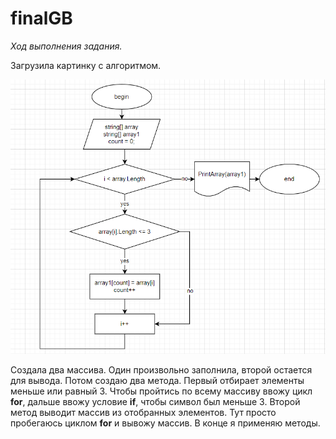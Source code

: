 # finalGB

*Ход выполнения задания.*

Загрузила картинку с алгоритмом.

![Картинка с алгоритмом](Screenshot_8.png)

Создала два массива. Один произвольно заполнила, второй остается для вывода.
Потом создаю два метода. Первый отбирает элементы меньше или равный 3. Чтобы пройтись по всему массиву ввожу цикл **for**, дальше ввожу условие **if**, чтобы символ был меньше 3. 
Второй метод выводит массив из отобранных элементов. Тут просто пробегаюсь циклом **for** и вывожу массив.
В конце я применяю методы.
